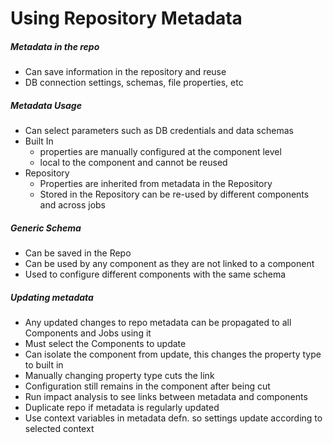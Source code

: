 # Using Repository Metadata
##### Metadata in the repo
- Can save information in the repository and reuse 
- DB connection settings, schemas, file properties, etc

##### Metadata Usage
- Can select parameters such as DB credentials and data schemas 
- Built In 
	- properties are  manually configured at the component level
	- local to the component and cannot be reused
- Repository 
	- Properties are inherited from metadata in the Repository
	- Stored in the Repository can be re-used by different components and across jobs

##### Generic Schema
- Can be saved in the Repo
- Can be used by any component as they are not linked to a component  
- Used to configure different components with the same schema

##### Updating metadata
- Any updated changes to repo metadata  can be propagated to all Components and Jobs using it
- Must select the Components to update
- Can isolate the component from update, this changes the property type to built in
- Manually changing property type cuts the link
- Configuration still remains in the component after being cut
- Run impact analysis to see links between metadata and components
- Duplicate repo if metadata is regularly updated
- Use context variables in metadata defn. so settings update according to selected context

